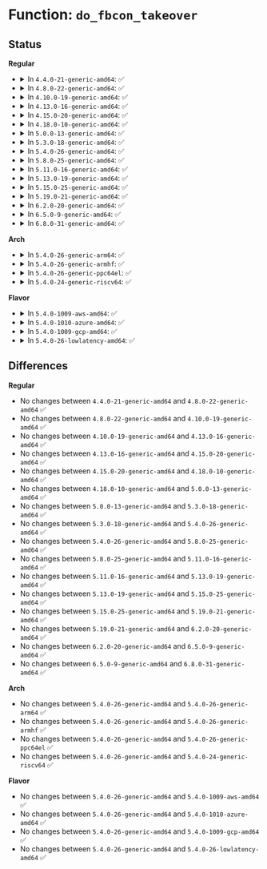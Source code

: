 # Function: <code>do_fbcon_takeover</code>

## Status
<b>Regular</b>
<ul>
<li>
<details>
<summary>In <code>4.4.0-21-generic-amd64</code>: ✅</summary>

```c
int do_fbcon_takeover(int show_logo)
```

```json
{
  "name": "do_fbcon_takeover",
  "collision_type": "Unique Static",
  "inline_type": "No",
  "funcs": [
    {
      "addr": 18446744071583437792,
      "name": "do_fbcon_takeover",
      "external": false,
      "loc": "drivers/video/console/fbcon.c:528",
      "file": "drivers/video/console/fbcon.c",
      "inline": "seen, unknown",
      "caller_inline": [],
      "caller_func": [
        "drivers/video/console/fbcon.c:fb_console_init",
        "drivers/video/console/fbcon.c:set_con2fb_map",
        "drivers/video/console/fbcon.c:fbcon_event_notify"
      ]
    }
  ],
  "symbols": [
    {
      "addr": 18446744071583437792,
      "name": "do_fbcon_takeover",
      "section": ".text",
      "bind": "STB_LOCAL",
      "size": 169
    }
  ]
}
```
</details>
</li>
<li>
<details>
<summary>In <code>4.8.0-22-generic-amd64</code>: ✅</summary>

```c
int do_fbcon_takeover(int show_logo)
```

```json
{
  "name": "do_fbcon_takeover",
  "collision_type": "Unique Static",
  "inline_type": "No",
  "funcs": [
    {
      "addr": 18446744071583757120,
      "name": "do_fbcon_takeover",
      "external": false,
      "loc": "drivers/video/console/fbcon.c:527",
      "file": "drivers/video/console/fbcon.c",
      "inline": "seen, unknown",
      "caller_inline": [],
      "caller_func": [
        "drivers/video/console/fbcon.c:fb_console_init",
        "drivers/video/console/fbcon.c:fbcon_event_notify",
        "drivers/video/console/fbcon.c:set_con2fb_map"
      ]
    }
  ],
  "symbols": [
    {
      "addr": 18446744071583757120,
      "name": "do_fbcon_takeover",
      "section": ".text",
      "bind": "STB_LOCAL",
      "size": 171
    }
  ]
}
```
</details>
</li>
<li>
<details>
<summary>In <code>4.10.0-19-generic-amd64</code>: ✅</summary>

```c
int do_fbcon_takeover(int show_logo)
```

```json
{
  "name": "do_fbcon_takeover",
  "collision_type": "Unique Static",
  "inline_type": "No",
  "funcs": [
    {
      "addr": 18446744071583896656,
      "name": "do_fbcon_takeover",
      "external": false,
      "loc": "drivers/video/console/fbcon.c:525",
      "file": "drivers/video/console/fbcon.c",
      "inline": "seen, unknown",
      "caller_inline": [],
      "caller_func": [
        "drivers/video/console/fbcon.c:fb_console_init",
        "drivers/video/console/fbcon.c:fbcon_event_notify",
        "drivers/video/console/fbcon.c:set_con2fb_map"
      ]
    }
  ],
  "symbols": [
    {
      "addr": 18446744071583896656,
      "name": "do_fbcon_takeover",
      "section": ".text",
      "bind": "STB_LOCAL",
      "size": 171
    }
  ]
}
```
</details>
</li>
<li>
<details>
<summary>In <code>4.13.0-16-generic-amd64</code>: ✅</summary>

```c
int do_fbcon_takeover(int show_logo)
```

```json
{
  "name": "do_fbcon_takeover",
  "collision_type": "Unique Static",
  "inline_type": "No",
  "funcs": [
    {
      "addr": 18446744071583942608,
      "name": "do_fbcon_takeover",
      "external": false,
      "loc": "drivers/video/console/fbcon.c:523",
      "file": "drivers/video/console/fbcon.c",
      "inline": "seen, unknown",
      "caller_inline": [],
      "caller_func": [
        "drivers/video/console/fbcon.c:fb_console_init",
        "drivers/video/console/fbcon.c:fbcon_event_notify",
        "drivers/video/console/fbcon.c:set_con2fb_map"
      ]
    }
  ],
  "symbols": [
    {
      "addr": 18446744071583942608,
      "name": "do_fbcon_takeover",
      "section": ".text",
      "bind": "STB_LOCAL",
      "size": 174
    }
  ]
}
```
</details>
</li>
<li>
<details>
<summary>In <code>4.15.0-20-generic-amd64</code>: ✅</summary>

```c
int do_fbcon_takeover(int show_logo)
```

```json
{
  "name": "do_fbcon_takeover",
  "collision_type": "Unique Static",
  "inline_type": "No",
  "funcs": [
    {
      "addr": 18446744071584241840,
      "name": "do_fbcon_takeover",
      "external": false,
      "loc": "drivers/video/fbdev/core/fbcon.c:531",
      "file": "drivers/video/fbdev/core/fbcon.c",
      "inline": "seen, unknown",
      "caller_inline": [],
      "caller_func": [
        "drivers/video/fbdev/core/fbcon.c:fbcon_event_notify",
        "drivers/video/fbdev/core/fbcon.c:set_con2fb_map",
        "drivers/video/fbdev/core/fbcon.c:fb_console_init"
      ]
    }
  ],
  "symbols": [
    {
      "addr": 18446744071584241840,
      "name": "do_fbcon_takeover",
      "section": ".text",
      "bind": "STB_LOCAL",
      "size": 174
    }
  ]
}
```
</details>
</li>
<li>
<details>
<summary>In <code>4.18.0-10-generic-amd64</code>: ✅</summary>

```c
int do_fbcon_takeover(int show_logo)
```

```json
{
  "name": "do_fbcon_takeover",
  "collision_type": "Unique Static",
  "inline_type": "No",
  "funcs": [
    {
      "addr": 18446744071584462208,
      "name": "do_fbcon_takeover",
      "external": false,
      "loc": "drivers/video/fbdev/core/fbcon.c:531",
      "file": "drivers/video/fbdev/core/fbcon.c",
      "inline": "seen, unknown",
      "caller_inline": [],
      "caller_func": [
        "drivers/video/fbdev/core/fbcon.c:fbcon_event_notify",
        "drivers/video/fbdev/core/fbcon.c:set_con2fb_map",
        "drivers/video/fbdev/core/fbcon.c:fb_console_init"
      ]
    }
  ],
  "symbols": [
    {
      "addr": 18446744071584462208,
      "name": "do_fbcon_takeover",
      "section": ".text",
      "bind": "STB_LOCAL",
      "size": 174
    }
  ]
}
```
</details>
</li>
<li>
<details>
<summary>In <code>5.0.0-13-generic-amd64</code>: ✅</summary>

```c
int do_fbcon_takeover(int show_logo)
```

```json
{
  "name": "do_fbcon_takeover",
  "collision_type": "Unique Static",
  "inline_type": "No",
  "funcs": [
    {
      "addr": 18446744071584560000,
      "name": "do_fbcon_takeover",
      "external": false,
      "loc": "drivers/video/fbdev/core/fbcon.c:549",
      "file": "drivers/video/fbdev/core/fbcon.c",
      "inline": "seen, unknown",
      "caller_inline": [],
      "caller_func": [
        "drivers/video/fbdev/core/fbcon.c:fbcon_event_notify",
        "drivers/video/fbdev/core/fbcon.c:set_con2fb_map",
        "drivers/video/fbdev/core/fbcon.c:fb_console_init"
      ]
    }
  ],
  "symbols": [
    {
      "addr": 18446744071584560000,
      "name": "do_fbcon_takeover",
      "section": ".text",
      "bind": "STB_LOCAL",
      "size": 174
    }
  ]
}
```
</details>
</li>
<li>
<details>
<summary>In <code>5.3.0-18-generic-amd64</code>: ✅</summary>

```c
int do_fbcon_takeover(int show_logo)
```

```json
{
  "name": "do_fbcon_takeover",
  "collision_type": "Unique Static",
  "inline_type": "No",
  "funcs": [
    {
      "addr": 18446744071584756112,
      "name": "do_fbcon_takeover",
      "external": false,
      "loc": "drivers/video/fbdev/core/fbcon.c:568",
      "file": "drivers/video/fbdev/core/fbcon.c",
      "inline": "seen, unknown",
      "caller_inline": [],
      "caller_func": [
        "drivers/video/fbdev/core/fbcon.c:fbcon_fb_registered",
        "drivers/video/fbdev/core/fbcon.c:set_con2fb_map",
        "drivers/video/fbdev/core/fbcon.c:fb_console_init"
      ]
    }
  ],
  "symbols": [
    {
      "addr": 18446744071584756112,
      "name": "do_fbcon_takeover",
      "section": ".text",
      "bind": "STB_LOCAL",
      "size": 174
    }
  ]
}
```
</details>
</li>
<li>
<details>
<summary>In <code>5.4.0-26-generic-amd64</code>: ✅</summary>

```c
int do_fbcon_takeover(int show_logo)
```

```json
{
  "name": "do_fbcon_takeover",
  "collision_type": "Unique Static",
  "inline_type": "No",
  "funcs": [
    {
      "addr": 18446744071584890896,
      "name": "do_fbcon_takeover",
      "external": false,
      "loc": "drivers/video/fbdev/core/fbcon.c:568",
      "file": "drivers/video/fbdev/core/fbcon.c",
      "inline": "seen, unknown",
      "caller_inline": [],
      "caller_func": [
        "drivers/video/fbdev/core/fbcon.c:fbcon_fb_registered",
        "drivers/video/fbdev/core/fbcon.c:set_con2fb_map",
        "drivers/video/fbdev/core/fbcon.c:fb_console_init"
      ]
    }
  ],
  "symbols": [
    {
      "addr": 18446744071584890896,
      "name": "do_fbcon_takeover",
      "section": ".text",
      "bind": "STB_LOCAL",
      "size": 174
    }
  ]
}
```
</details>
</li>
<li>
<details>
<summary>In <code>5.8.0-25-generic-amd64</code>: ✅</summary>

```c
int do_fbcon_takeover(int show_logo)
```

```json
{
  "name": "do_fbcon_takeover",
  "collision_type": "Unique Static",
  "inline_type": "No",
  "funcs": [
    {
      "addr": 18446744071585588144,
      "name": "do_fbcon_takeover",
      "external": false,
      "loc": "drivers/video/fbdev/core/fbcon.c:549",
      "file": "drivers/video/fbdev/core/fbcon.c",
      "inline": "seen, unknown",
      "caller_inline": [],
      "caller_func": [
        "drivers/video/fbdev/core/fbcon.c:fbcon_start",
        "drivers/video/fbdev/core/fbcon.c:fbcon_fb_registered",
        "drivers/video/fbdev/core/fbcon.c:set_con2fb_map"
      ]
    }
  ],
  "symbols": [
    {
      "addr": 18446744071585588144,
      "name": "do_fbcon_takeover",
      "section": ".text",
      "bind": "STB_LOCAL",
      "size": 191
    }
  ]
}
```
</details>
</li>
<li>
<details>
<summary>In <code>5.11.0-16-generic-amd64</code>: ✅</summary>

```c
int do_fbcon_takeover(int show_logo)
```

```json
{
  "name": "do_fbcon_takeover",
  "collision_type": "Unique Static",
  "inline_type": "No",
  "funcs": [
    {
      "addr": 18446744071585720672,
      "name": "do_fbcon_takeover",
      "external": false,
      "loc": "drivers/video/fbdev/core/fbcon.c:547",
      "file": "drivers/video/fbdev/core/fbcon.c",
      "inline": "seen, unknown",
      "caller_inline": [],
      "caller_func": [
        "drivers/video/fbdev/core/fbcon.c:fbcon_start",
        "drivers/video/fbdev/core/fbcon.c:fbcon_fb_registered",
        "drivers/video/fbdev/core/fbcon.c:set_con2fb_map"
      ]
    }
  ],
  "symbols": [
    {
      "addr": 18446744071585720672,
      "name": "do_fbcon_takeover",
      "section": ".text",
      "bind": "STB_LOCAL",
      "size": 191
    }
  ]
}
```
</details>
</li>
<li>
<details>
<summary>In <code>5.13.0-19-generic-amd64</code>: ✅</summary>

```c
int do_fbcon_takeover(int show_logo)
```

```json
{
  "name": "do_fbcon_takeover",
  "collision_type": "Unique Static",
  "inline_type": "No",
  "funcs": [
    {
      "addr": 18446744071585601120,
      "name": "do_fbcon_takeover",
      "external": false,
      "loc": "drivers/video/fbdev/core/fbcon.c:539",
      "file": "drivers/video/fbdev/core/fbcon.c",
      "inline": "seen, unknown",
      "caller_inline": [],
      "caller_func": [
        "drivers/video/fbdev/core/fbcon.c:fbcon_fb_registered",
        "drivers/video/fbdev/core/fbcon.c:set_con2fb_map",
        "drivers/video/fbdev/core/fbcon.c:fb_console_init"
      ]
    }
  ],
  "symbols": [
    {
      "addr": 18446744071585601120,
      "name": "do_fbcon_takeover",
      "section": ".text",
      "bind": "STB_LOCAL",
      "size": 174
    }
  ]
}
```
</details>
</li>
<li>
<details>
<summary>In <code>5.15.0-25-generic-amd64</code>: ✅</summary>

```c
int do_fbcon_takeover(int show_logo)
```

```json
{
  "name": "do_fbcon_takeover",
  "collision_type": "Unique Static",
  "inline_type": "No",
  "funcs": [
    {
      "addr": 18446744071586076272,
      "name": "do_fbcon_takeover",
      "external": false,
      "loc": "drivers/video/fbdev/core/fbcon.c:539",
      "file": "drivers/video/fbdev/core/fbcon.c",
      "inline": "seen, unknown",
      "caller_inline": [],
      "caller_func": [
        "drivers/video/fbdev/core/fbcon.c:fbcon_fb_registered",
        "drivers/video/fbdev/core/fbcon.c:set_con2fb_map",
        "drivers/video/fbdev/core/fbcon.c:fb_console_init"
      ]
    }
  ],
  "symbols": [
    {
      "addr": 18446744071586076272,
      "name": "do_fbcon_takeover",
      "section": ".text",
      "bind": "STB_LOCAL",
      "size": 287
    }
  ]
}
```
</details>
</li>
<li>
<details>
<summary>In <code>5.19.0-21-generic-amd64</code>: ✅</summary>

```c
int do_fbcon_takeover(int show_logo)
```

```json
{
  "name": "do_fbcon_takeover",
  "collision_type": "Unique Static",
  "inline_type": "No",
  "funcs": [
    {
      "addr": 18446744071587301104,
      "name": "do_fbcon_takeover",
      "external": false,
      "loc": "drivers/video/fbdev/core/fbcon.c:517",
      "file": "drivers/video/fbdev/core/fbcon.c",
      "inline": "seen, unknown",
      "caller_inline": [],
      "caller_func": [
        "drivers/video/fbdev/core/fbcon.c:do_fb_registered",
        "drivers/video/fbdev/core/fbcon.c:set_con2fb_map"
      ]
    }
  ],
  "symbols": [
    {
      "addr": 18446744071587301104,
      "name": "do_fbcon_takeover",
      "section": ".text",
      "bind": "STB_LOCAL",
      "size": 327
    }
  ]
}
```
</details>
</li>
<li>
<details>
<summary>In <code>6.2.0-20-generic-amd64</code>: ✅</summary>

```c
int do_fbcon_takeover(int show_logo)
```

```json
{
  "name": "do_fbcon_takeover",
  "collision_type": "Unique Static",
  "inline_type": "No",
  "funcs": [
    {
      "addr": 18446744071588540368,
      "name": "do_fbcon_takeover",
      "external": false,
      "loc": "drivers/video/fbdev/core/fbcon.c:517",
      "file": "drivers/video/fbdev/core/fbcon.c",
      "inline": "seen, unknown",
      "caller_inline": [],
      "caller_func": [
        "drivers/video/fbdev/core/fbcon.c:do_fb_registered",
        "drivers/video/fbdev/core/fbcon.c:set_con2fb_map"
      ]
    }
  ],
  "symbols": [
    {
      "addr": 18446744071588540368,
      "name": "do_fbcon_takeover",
      "section": ".text",
      "bind": "STB_LOCAL",
      "size": 327
    }
  ]
}
```
</details>
</li>
<li>
<details>
<summary>In <code>6.5.0-9-generic-amd64</code>: ✅</summary>

```c
int do_fbcon_takeover(int show_logo)
```

```json
{
  "name": "do_fbcon_takeover",
  "collision_type": "Unique Static",
  "inline_type": "No",
  "funcs": [
    {
      "addr": 18446744071588820112,
      "name": "do_fbcon_takeover",
      "external": false,
      "loc": "drivers/video/fbdev/core/fbcon.c:516",
      "file": "drivers/video/fbdev/core/fbcon.c",
      "inline": "seen, unknown",
      "caller_inline": [],
      "caller_func": [
        "drivers/video/fbdev/core/fbcon.c:do_fb_registered",
        "drivers/video/fbdev/core/fbcon.c:set_con2fb_map"
      ]
    }
  ],
  "symbols": [
    {
      "addr": 18446744071588820112,
      "name": "do_fbcon_takeover",
      "section": ".text",
      "bind": "STB_LOCAL",
      "size": 327
    }
  ]
}
```
</details>
</li>
<li>
<details>
<summary>In <code>6.8.0-31-generic-amd64</code>: ✅</summary>

```c
int do_fbcon_takeover(int show_logo)
```

```json
{
  "name": "do_fbcon_takeover",
  "collision_type": "Unique Static",
  "inline_type": "No",
  "funcs": [
    {
      "addr": 18446744071589122976,
      "name": "do_fbcon_takeover",
      "external": false,
      "loc": "drivers/video/fbdev/core/fbcon.c:519",
      "file": "drivers/video/fbdev/core/fbcon.c",
      "inline": "seen, unknown",
      "caller_inline": [],
      "caller_func": [
        "drivers/video/fbdev/core/fbcon.c:do_fb_registered",
        "drivers/video/fbdev/core/fbcon.c:set_con2fb_map"
      ]
    }
  ],
  "symbols": [
    {
      "addr": 18446744071589122976,
      "name": "do_fbcon_takeover",
      "section": ".text",
      "bind": "STB_LOCAL",
      "size": 327
    }
  ]
}
```
</details>
</li>
</ul>
<b>Arch</b>
<ul>
<li>
<details>
<summary>In <code>5.4.0-26-generic-arm64</code>: ✅</summary>

```c
int do_fbcon_takeover(int show_logo)
```

```json
{
  "name": "do_fbcon_takeover",
  "collision_type": "Unique Static",
  "inline_type": "No",
  "funcs": [
    {
      "addr": 18446603336497287040,
      "name": "do_fbcon_takeover",
      "external": false,
      "loc": "drivers/video/fbdev/core/fbcon.c:568",
      "file": "drivers/video/fbdev/core/fbcon.c",
      "inline": "seen, unknown",
      "caller_inline": [],
      "caller_func": [
        "drivers/video/fbdev/core/fbcon.c:fbcon_fb_registered",
        "drivers/video/fbdev/core/fbcon.c:set_con2fb_map",
        "drivers/video/fbdev/core/fbcon.c:fb_console_init"
      ]
    }
  ],
  "symbols": [
    {
      "addr": 18446603336497287040,
      "name": "do_fbcon_takeover",
      "section": ".text",
      "bind": "STB_LOCAL",
      "size": 212
    }
  ]
}
```
</details>
</li>
<li>
<details>
<summary>In <code>5.4.0-26-generic-armhf</code>: ✅</summary>

```c
int do_fbcon_takeover(int show_logo)
```

```json
{
  "name": "do_fbcon_takeover",
  "collision_type": "Unique Static",
  "inline_type": "No",
  "funcs": [
    {
      "addr": 3230467332,
      "name": "do_fbcon_takeover",
      "external": false,
      "loc": "drivers/video/fbdev/core/fbcon.c:568",
      "file": "drivers/video/fbdev/core/fbcon.c",
      "inline": "seen, unknown",
      "caller_inline": [],
      "caller_func": [
        "drivers/video/fbdev/core/fbcon.c:fbcon_fb_registered",
        "drivers/video/fbdev/core/fbcon.c:set_con2fb_map",
        "drivers/video/fbdev/core/fbcon.c:fb_console_init"
      ]
    }
  ],
  "symbols": [
    {
      "addr": 3230467332,
      "name": "do_fbcon_takeover",
      "section": ".text",
      "bind": "STB_LOCAL",
      "size": 220
    }
  ]
}
```
</details>
</li>
<li>
<details>
<summary>In <code>5.4.0-26-generic-ppc64el</code>: ✅</summary>

```c
int do_fbcon_takeover(int show_logo)
```

```json
{
  "name": "do_fbcon_takeover",
  "collision_type": "Unique Static",
  "inline_type": "No",
  "funcs": [
    {
      "addr": 13835058055291272128,
      "name": "do_fbcon_takeover",
      "external": false,
      "loc": "drivers/video/fbdev/core/fbcon.c:568",
      "file": "drivers/video/fbdev/core/fbcon.c",
      "inline": "seen, unknown",
      "caller_inline": [],
      "caller_func": [
        "drivers/video/fbdev/core/fbcon.c:fbcon_fb_registered",
        "drivers/video/fbdev/core/fbcon.c:set_con2fb_map",
        "drivers/video/fbdev/core/fbcon.c:fb_console_init"
      ]
    }
  ],
  "symbols": [
    {
      "addr": 13835058055291272128,
      "name": "do_fbcon_takeover",
      "section": ".text",
      "bind": "STB_LOCAL",
      "size": 312
    }
  ]
}
```
</details>
</li>
<li>
<details>
<summary>In <code>5.4.0-24-generic-riscv64</code>: ✅</summary>

```c
int do_fbcon_takeover(int show_logo)
```

```json
{
  "name": "do_fbcon_takeover",
  "collision_type": "Unique Static",
  "inline_type": "No",
  "funcs": [
    {
      "addr": 18446743936275820158,
      "name": "do_fbcon_takeover",
      "external": false,
      "loc": "drivers/video/fbdev/core/fbcon.c:568",
      "file": "drivers/video/fbdev/core/fbcon.c",
      "inline": "seen, unknown",
      "caller_inline": [],
      "caller_func": [
        "drivers/video/fbdev/core/fbcon.c:fbcon_fb_registered",
        "drivers/video/fbdev/core/fbcon.c:set_con2fb_map",
        "drivers/video/fbdev/core/fbcon.c:fb_console_init"
      ]
    }
  ],
  "symbols": [
    {
      "addr": 18446743936275820158,
      "name": "do_fbcon_takeover",
      "section": ".text",
      "bind": "STB_LOCAL",
      "size": 214
    }
  ]
}
```
</details>
</li>
</ul>
<b>Flavor</b>
<ul>
<li>
<details>
<summary>In <code>5.4.0-1009-aws-amd64</code>: ✅</summary>

```c
int do_fbcon_takeover(int show_logo)
```

```json
{
  "name": "do_fbcon_takeover",
  "collision_type": "Unique Static",
  "inline_type": "No",
  "funcs": [
    {
      "addr": 18446744071584842080,
      "name": "do_fbcon_takeover",
      "external": false,
      "loc": "drivers/video/fbdev/core/fbcon.c:568",
      "file": "drivers/video/fbdev/core/fbcon.c",
      "inline": "seen, unknown",
      "caller_inline": [],
      "caller_func": [
        "drivers/video/fbdev/core/fbcon.c:fbcon_fb_registered",
        "drivers/video/fbdev/core/fbcon.c:set_con2fb_map",
        "drivers/video/fbdev/core/fbcon.c:fb_console_init"
      ]
    }
  ],
  "symbols": [
    {
      "addr": 18446744071584842080,
      "name": "do_fbcon_takeover",
      "section": ".text",
      "bind": "STB_LOCAL",
      "size": 174
    }
  ]
}
```
</details>
</li>
<li>
<details>
<summary>In <code>5.4.0-1010-azure-amd64</code>: ✅</summary>

```c
int do_fbcon_takeover(int show_logo)
```

```json
{
  "name": "do_fbcon_takeover",
  "collision_type": "Unique Static",
  "inline_type": "No",
  "funcs": [
    {
      "addr": 18446744071584771904,
      "name": "do_fbcon_takeover",
      "external": false,
      "loc": "drivers/video/fbdev/core/fbcon.c:568",
      "file": "drivers/video/fbdev/core/fbcon.c",
      "inline": "seen, unknown",
      "caller_inline": [],
      "caller_func": [
        "drivers/video/fbdev/core/fbcon.c:fbcon_fb_registered",
        "drivers/video/fbdev/core/fbcon.c:set_con2fb_map",
        "drivers/video/fbdev/core/fbcon.c:fb_console_init"
      ]
    }
  ],
  "symbols": [
    {
      "addr": 18446744071584771904,
      "name": "do_fbcon_takeover",
      "section": ".text",
      "bind": "STB_LOCAL",
      "size": 174
    }
  ]
}
```
</details>
</li>
<li>
<details>
<summary>In <code>5.4.0-1009-gcp-amd64</code>: ✅</summary>

```c
int do_fbcon_takeover(int show_logo)
```

```json
{
  "name": "do_fbcon_takeover",
  "collision_type": "Unique Static",
  "inline_type": "No",
  "funcs": [
    {
      "addr": 18446744071584843504,
      "name": "do_fbcon_takeover",
      "external": false,
      "loc": "drivers/video/fbdev/core/fbcon.c:568",
      "file": "drivers/video/fbdev/core/fbcon.c",
      "inline": "seen, unknown",
      "caller_inline": [],
      "caller_func": [
        "drivers/video/fbdev/core/fbcon.c:fbcon_fb_registered",
        "drivers/video/fbdev/core/fbcon.c:set_con2fb_map",
        "drivers/video/fbdev/core/fbcon.c:fb_console_init"
      ]
    }
  ],
  "symbols": [
    {
      "addr": 18446744071584843504,
      "name": "do_fbcon_takeover",
      "section": ".text",
      "bind": "STB_LOCAL",
      "size": 174
    }
  ]
}
```
</details>
</li>
<li>
<details>
<summary>In <code>5.4.0-26-lowlatency-amd64</code>: ✅</summary>

```c
int do_fbcon_takeover(int show_logo)
```

```json
{
  "name": "do_fbcon_takeover",
  "collision_type": "Unique Static",
  "inline_type": "No",
  "funcs": [
    {
      "addr": 18446744071584948560,
      "name": "do_fbcon_takeover",
      "external": false,
      "loc": "drivers/video/fbdev/core/fbcon.c:568",
      "file": "drivers/video/fbdev/core/fbcon.c",
      "inline": "seen, unknown",
      "caller_inline": [],
      "caller_func": [
        "drivers/video/fbdev/core/fbcon.c:fbcon_fb_registered",
        "drivers/video/fbdev/core/fbcon.c:set_con2fb_map",
        "drivers/video/fbdev/core/fbcon.c:fb_console_init"
      ]
    }
  ],
  "symbols": [
    {
      "addr": 18446744071584948560,
      "name": "do_fbcon_takeover",
      "section": ".text",
      "bind": "STB_LOCAL",
      "size": 174
    }
  ]
}
```
</details>
</li>
</ul>

## Differences
<b>Regular</b>
<ul>
<li>
No changes between <code>4.4.0-21-generic-amd64</code> and <code>4.8.0-22-generic-amd64</code> ✅
</li>
<li>
No changes between <code>4.8.0-22-generic-amd64</code> and <code>4.10.0-19-generic-amd64</code> ✅
</li>
<li>
No changes between <code>4.10.0-19-generic-amd64</code> and <code>4.13.0-16-generic-amd64</code> ✅
</li>
<li>
No changes between <code>4.13.0-16-generic-amd64</code> and <code>4.15.0-20-generic-amd64</code> ✅
</li>
<li>
No changes between <code>4.15.0-20-generic-amd64</code> and <code>4.18.0-10-generic-amd64</code> ✅
</li>
<li>
No changes between <code>4.18.0-10-generic-amd64</code> and <code>5.0.0-13-generic-amd64</code> ✅
</li>
<li>
No changes between <code>5.0.0-13-generic-amd64</code> and <code>5.3.0-18-generic-amd64</code> ✅
</li>
<li>
No changes between <code>5.3.0-18-generic-amd64</code> and <code>5.4.0-26-generic-amd64</code> ✅
</li>
<li>
No changes between <code>5.4.0-26-generic-amd64</code> and <code>5.8.0-25-generic-amd64</code> ✅
</li>
<li>
No changes between <code>5.8.0-25-generic-amd64</code> and <code>5.11.0-16-generic-amd64</code> ✅
</li>
<li>
No changes between <code>5.11.0-16-generic-amd64</code> and <code>5.13.0-19-generic-amd64</code> ✅
</li>
<li>
No changes between <code>5.13.0-19-generic-amd64</code> and <code>5.15.0-25-generic-amd64</code> ✅
</li>
<li>
No changes between <code>5.15.0-25-generic-amd64</code> and <code>5.19.0-21-generic-amd64</code> ✅
</li>
<li>
No changes between <code>5.19.0-21-generic-amd64</code> and <code>6.2.0-20-generic-amd64</code> ✅
</li>
<li>
No changes between <code>6.2.0-20-generic-amd64</code> and <code>6.5.0-9-generic-amd64</code> ✅
</li>
<li>
No changes between <code>6.5.0-9-generic-amd64</code> and <code>6.8.0-31-generic-amd64</code> ✅
</li>
</ul>
<b>Arch</b>
<ul>
<li>
No changes between <code>5.4.0-26-generic-amd64</code> and <code>5.4.0-26-generic-arm64</code> ✅
</li>
<li>
No changes between <code>5.4.0-26-generic-amd64</code> and <code>5.4.0-26-generic-armhf</code> ✅
</li>
<li>
No changes between <code>5.4.0-26-generic-amd64</code> and <code>5.4.0-26-generic-ppc64el</code> ✅
</li>
<li>
No changes between <code>5.4.0-26-generic-amd64</code> and <code>5.4.0-24-generic-riscv64</code> ✅
</li>
</ul>
<b>Flavor</b>
<ul>
<li>
No changes between <code>5.4.0-26-generic-amd64</code> and <code>5.4.0-1009-aws-amd64</code> ✅
</li>
<li>
No changes between <code>5.4.0-26-generic-amd64</code> and <code>5.4.0-1010-azure-amd64</code> ✅
</li>
<li>
No changes between <code>5.4.0-26-generic-amd64</code> and <code>5.4.0-1009-gcp-amd64</code> ✅
</li>
<li>
No changes between <code>5.4.0-26-generic-amd64</code> and <code>5.4.0-26-lowlatency-amd64</code> ✅
</li>
</ul>
